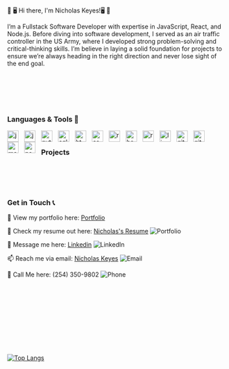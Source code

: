 💾 🖥️ Hi there, I'm Nicholas Keyes!🖥️ 💾

I’m a Fullstack Software Developer with expertise in JavaScript, React, and Node.js. Before diving into software development, I served as an air traffic controller in the US Army, where I developed strong problem-solving and critical-thinking skills. I’m believe in laying a solid foundation for projects to ensure we’re always heading in the right direction and never lose sight of the end goal.

<br/>
<h1 style="width: 100%;"></h1>
<br/>
<h3>Languages & Tools 🧰</h3>


<img align="left" width="26px" style="padding-right: 10px;" alt="javascript icon" src="https://cdn.jsdelivr.net/gh/devicons/devicon@latest/icons/csharp/csharp-original.svg" />        
<img align="left" width="26px" style="padding-right: 10px;" alt="javascript icon" src="https://cdn.jsdelivr.net/gh/devicons/devicon@latest/icons/javascript/javascript-original.svg" >
<img align="left" width="26px" style="padding-right: 10px;" alt="python icon" src="https://cdn.jsdelivr.net/gh/devicons/devicon@latest/icons/python/python-plain.svg" />
<img align="left" width="26px" style="padding-right: 10px;" alt="sql icon" src="https://cdn.jsdelivr.net/gh/devicons/devicon@latest/icons/azuresqldatabase/azuresqldatabase-original.svg" />
<img align="left" width="26px" style="padding-right: 10px;" alt="html5 icon" src="https://cdn.jsdelivr.net/gh/devicons/devicon@latest/icons/html5/html5-plain.svg" />
<img align="left" width="26px" style="padding-right: 10px;" alt="css icon" src="https://cdn.jsdelivr.net/gh/devicons/devicon@latest/icons/css3/css3-original.svg" />
<img align="left" width="26px" style="padding-right: 10px;" alt="react icon" src="https://cdn.jsdelivr.net/gh/devicons/devicon@latest/icons/react/react-original.svg" />
<img align="left" width="26px" style="padding-right: 10px;" alt="bootstrap icon" src="https://cdn.jsdelivr.net/gh/devicons/devicon@latest/icons/bootstrap/bootstrap-original-wordmark.svg" />
<img align="left" width="26px" style="padding-right: 10px;" alt="reactbootstrap icon" src="https://cdn.jsdelivr.net/gh/devicons/devicon@latest/icons/reactbootstrap/reactbootstrap-original.svg" />
<img align="left" width="26px" style="padding-right: 10px;" alt="linux icon" src="https://cdn.jsdelivr.net/gh/devicons/devicon@latest/icons/linux/linux-original.svg" />
<img align="left" width="26px" style="padding-right: 10px;" alt="github icon" src="https://cdn.jsdelivr.net/gh/devicons/devicon@latest/icons/github/github-original-wordmark.svg" />
<img align="left" width="26px" style="padding-right: 10px;" alt="git icon" src="https://cdn.jsdelivr.net/gh/devicons/devicon@latest/icons/git/git-original.svg" />
<img align="left" width="26px" style="padding-right: 10px;" alt="mongodb icon" src="https://cdn.jsdelivr.net/gh/devicons/devicon@latest/icons/mongodb/mongodb-original-wordmark.svg" />
<img align="left" width="26px" style="padding-right: 10px;" alt="nodejs icon" src="https://cdn.jsdelivr.net/gh/devicons/devicon@latest/icons/nodejs/nodejs-original-wordmark.svg" />

<br/>

<h3>Projects</h3>
<h1 style="width: 100%;"></h1>
<br/>
<!-- [Thorah](https://thorah.onrender.com/)
[keyes&Asscoiates](https://keyesassociates.netlify.app/) -->

<h1 style="width: 100%;"></h1>
<h3>Get in Touch 📞</h3>

👀 View my portfolio here: [Portfolio](https://nicholaskeyesportfolio.netlify.app/)

📝 Check my resume out here: [Nicholas's Resume](https://docs.google.com/document/d/1UULFhl4nuR4RNcjxKJlXZs6ToZORQV5zt_r_Cs44GTs/pub) ![Portfolio](https://img.icons8.com/material-outlined/24/000000/portfolio.png)

💬 Message me here: [Linkedin](https://www.linkedin.com/in/thebelovednicholaskeyes/) ![LinkedIn](https://img.icons8.com/material-outlined/24/000000/linkedin.png)

📫 Reach me via email: [Nicholas Keyes](mailto:keyes.nicholas2017@gmail.com) ![Email](https://img.icons8.com/material-outlined/24/000000/email.png)

📲 Call Me here: (254) 350-9802 ![Phone](https://img.icons8.com/material-outlined/24/000000/phone.png)

<br/>
<h1 style="width: 100%;"></h1>
<br/>

<!--
### 🚀 What I'm Working On
I’m currently developing a [Project Name] that involves [brief description of the project].

### 🌱 Learning & Exploring
I’m learning more about [New Technology or Concept] and exploring [new area of interest].

### 👯 Collaboration & Opportunities
I’m looking to collaborate on projects related to [specific field or technology].

### 🤔 Seeking Help With
I’m seeking advice on [specific topic or challenge].

### 💬 Ask Me About
Feel free to ask me about [topic or technology].

### ⚡ Fun Fact
A fun fact about me is [interesting fact about yourself].
-->


<br/>
<h1 style="width: 100%;"></h1>
<br/>

[![Top Langs](https://github-readme-stats.vercel.app/api/top-langs/?username=kingkashka&layout=compact)](https://github.com/kingkashka/github-readme-stats)

